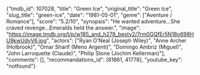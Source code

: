 {"tmdb_id": 107028, "title": "Green Ice", "original_title": "Green Ice", "slug_title": "green-ice", "date": "1981-05-01", "genre": ["Aventure / Romance"], "score": "5.2/10", "synopsis": "He wanted adventure...She craved revenge...Emeralds held the answer.", "image": "https://image.tmdb.org/t/p/w185_and_h278_bestv2/7rm0GQfEr5N18o698HU9kwUdyV6.jpg", "actors": ["Ryan O'Neal (Joseph Wiley)", "Anne Archer (Holbrook)", "Omar Sharif (Meno Argenti)", "Domingo Ambriz (Miguel)", "John Larroquette (Claude)", "Philip Stone (Jochim Kellerman)"], "comments": [], "recommandations_id": [81861, 41778], "youtube_key": "notfound"}